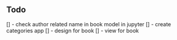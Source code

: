 ## Todo
[] - check author related name in book model in jupyter
[] - create categories app
[] - design for book
[] - view for book
